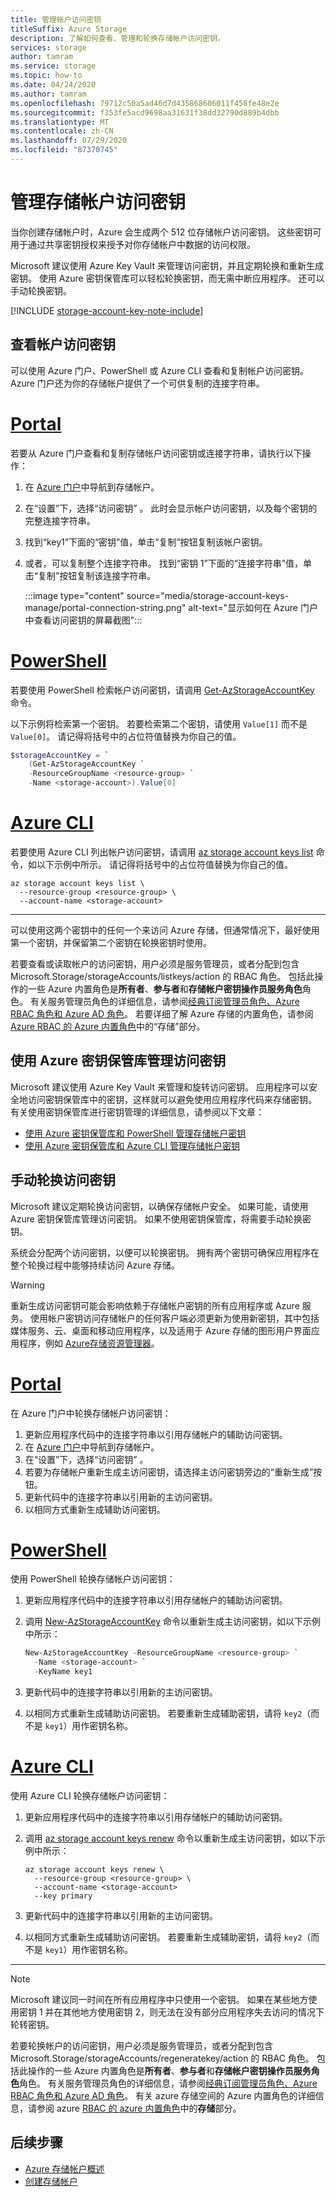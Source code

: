 ```yaml
---
title: 管理帐户访问密钥
titleSuffix: Azure Storage
description: 了解如何查看、管理和轮换存储帐户访问密钥。
services: storage
author: tamram
ms.service: storage
ms.topic: how-to
ms.date: 04/24/2020
ms.author: tamram
ms.openlocfilehash: 79712c50a5ad46d7d435868606011f458fe48e2e
ms.sourcegitcommit: f353fe5acd9698aa31631f38dd32790d889b4dbb
ms.translationtype: MT
ms.contentlocale: zh-CN
ms.lasthandoff: 07/29/2020
ms.locfileid: "87370745"
---
```

# <a name="manage-storage-account-access-keys"></a>管理存储帐户访问密钥

当你创建存储帐户时，Azure 会生成两个 512 位存储帐户访问密钥。 这些密钥可用于通过共享密钥授权来授予对你存储帐户中数据的访问权限。

Microsoft 建议使用 Azure Key Vault 来管理访问密钥，并且定期轮换和重新生成密钥。 使用 Azure 密钥保管库可以轻松轮换密钥，而无需中断应用程序。 还可以手动轮换密钥。

[!INCLUDE [storage-account-key-note-include](../../../includes/storage-account-key-note-include.md)]

## <a name="view-account-access-keys"></a>查看帐户访问密钥

可以使用 Azure 门户、PowerShell 或 Azure CLI 查看和复制帐户访问密钥。 Azure 门户还为你的存储帐户提供了一个可供复制的连接字符串。

# <a name="portal"></a>[Portal](#tab/azure-portal)

若要从 Azure 门户查看和复制存储帐户访问密钥或连接字符串，请执行以下操作：

1. 在 [Azure 门户](https://portal.azure.com)中导航到存储帐户。
1. 在“设置”下，选择“访问密钥” 。 此时会显示帐户访问密钥，以及每个密钥的完整连接字符串。
1. 找到“key1”下面的“密钥”值，单击“复制”按钮复制该帐户密钥。  
1. 或者，可以复制整个连接字符串。 找到“密钥 1”下面的“连接字符串”值，单击“复制”按钮复制该连接字符串。  

    :::image type="content" source="media/storage-account-keys-manage/portal-connection-string.png" alt-text="显示如何在 Azure 门户中查看访问密钥的屏幕截图":::

# <a name="powershell"></a>[PowerShell](#tab/azure-powershell)

若要使用 PowerShell 检索帐户访问密钥，请调用 [Get-AzStorageAccountKey](/powershell/module/az.Storage/Get-azStorageAccountKey) 命令。

以下示例将检索第一个密钥。 若要检索第二个密钥，请使用 `Value[1]` 而不是 `Value[0]`。 请记得将括号中的占位符值替换为你自己的值。

```powershell
$storageAccountKey = `
    (Get-AzStorageAccountKey `
    -ResourceGroupName <resource-group> `
    -Name <storage-account>).Value[0]
```

# <a name="azure-cli"></a>[Azure CLI](#tab/azure-cli)

若要使用 Azure CLI 列出帐户访问密钥，请调用 [az storage account keys list](/cli/azure/storage/account/keys#az-storage-account-keys-list) 命令，如以下示例中所示。 请记得将括号中的占位符值替换为你自己的值。 

```azurecli-interactive
az storage account keys list \
  --resource-group <resource-group> \
  --account-name <storage-account>
```

---

可以使用这两个密钥中的任何一个来访问 Azure 存储，但通常情况下，最好使用第一个密钥，并保留第二个密钥在轮换密钥时使用。

若要查看或读取帐户的访问密钥，用户必须是服务管理员，或者分配到包含 Microsoft.Storage/storageAccounts/listkeys/action 的 RBAC 角色。 包括此操作的一些 Azure 内置角色是**所有者**、**参与者**和**存储帐户密钥操作员服务角色**角色。 有关服务管理员角色的详细信息，请参阅[经典订阅管理员角色、Azure RBAC 角色和 Azure AD 角色](../../role-based-access-control/rbac-and-directory-admin-roles.md)。 若要详细了解 Azure 存储的内置角色，请参阅 [Azure RBAC 的 Azure 内置角色](../../role-based-access-control/built-in-roles.md#storage)中的“存储”部分。

## <a name="use-azure-key-vault-to-manage-your-access-keys"></a>使用 Azure 密钥保管库管理访问密钥

Microsoft 建议使用 Azure Key Vault 来管理和旋转访问密钥。 应用程序可以安全地访问密钥保管库中的密钥，这样就可以避免使用应用程序代码来存储密钥。 有关使用密钥保管库进行密钥管理的详细信息，请参阅以下文章：

- [使用 Azure 密钥保管库和 PowerShell 管理存储帐户密钥](../../key-vault/secrets/overview-storage-keys-powershell.md)
- [使用 Azure 密钥保管库和 Azure CLI 管理存储帐户密钥](../../key-vault/secrets/overview-storage-keys.md)

## <a name="manually-rotate-access-keys"></a>手动轮换访问密钥

Microsoft 建议定期轮换访问密钥，以确保存储帐户安全。 如果可能，请使用 Azure 密钥保管库管理访问密钥。 如果不使用密钥保管库，将需要手动轮换密钥。

系统会分配两个访问密钥，以便可以轮换密钥。 拥有两个密钥可确保应用程序在整个轮换过程中能够持续访问 Azure 存储。

> [!WARNING]
> 重新生成访问密钥可能会影响依赖于存储帐户密钥的所有应用程序或 Azure 服务。 使用帐户密钥访问存储帐户的任何客户端必须更新为使用新密钥，其中包括媒体服务、云、桌面和移动应用程序，以及适用于 Azure 存储的图形用户界面应用程序，例如 [Azure存储资源管理器](https://azure.microsoft.com/features/storage-explorer/)。

# <a name="portal"></a>[Portal](#tab/azure-portal)

在 Azure 门户中轮换存储帐户访问密钥：

1. 更新应用程序代码中的连接字符串以引用存储帐户的辅助访问密钥。
1. 在 [Azure 门户](https://portal.azure.com)中导航到存储帐户。
1. 在“设置”下，选择“访问密钥” 。
1. 若要为存储帐户重新生成主访问密钥，请选择主访问密钥旁边的“重新生成”按钮。
1. 更新代码中的连接字符串以引用新的主访问密钥。
1. 以相同方式重新生成辅助访问密钥。

# <a name="powershell"></a>[PowerShell](#tab/azure-powershell)

使用 PowerShell 轮换存储帐户访问密钥：

1. 更新应用程序代码中的连接字符串以引用存储帐户的辅助访问密钥。
1. 调用 [New-AzStorageAccountKey](/powershell/module/az.storage/new-azstorageaccountkey) 命令以重新生成主访问密钥，如以下示例中所示：

    ```powershell
    New-AzStorageAccountKey -ResourceGroupName <resource-group> `
      -Name <storage-account> `
      -KeyName key1
    ```

1. 更新代码中的连接字符串以引用新的主访问密钥。
1. 以相同方式重新生成辅助访问密钥。 若要重新生成辅助密钥，请将 `key2`（而不是 `key1`）用作密钥名称。

# <a name="azure-cli"></a>[Azure CLI](#tab/azure-cli)

使用 Azure CLI 轮换存储帐户访问密钥：

1. 更新应用程序代码中的连接字符串以引用存储帐户的辅助访问密钥。
1. 调用 [az storage account keys renew](/cli/azure/storage/account/keys#az-storage-account-keys-renew) 命令以重新生成主访问密钥，如以下示例中所示：

    ```azurecli-interactive
    az storage account keys renew \
      --resource-group <resource-group> \
      --account-name <storage-account>
      --key primary
    ```

1. 更新代码中的连接字符串以引用新的主访问密钥。
1. 以相同方式重新生成辅助访问密钥。 若要重新生成辅助密钥，请将 `key2`（而不是 `key1`）用作密钥名称。

---

> [!NOTE]
> Microsoft 建议同一时间在所有应用程序中只使用一个密钥。 如果在某些地方使用密钥 1 并在其他地方使用密钥 2，则无法在没有部分应用程序失去访问的情况下轮转密钥。

若要轮换帐户的访问密钥，用户必须是服务管理员，或者分配到包含 Microsoft.Storage/storageAccounts/regeneratekey/action 的 RBAC 角色。 包括此操作的一些 Azure 内置角色是**所有者**、**参与者**和**存储帐户密钥操作员服务角色**角色。 有关服务管理员角色的详细信息，请参阅[经典订阅管理员角色、Azure RBAC 角色和 Azure AD 角色](../../role-based-access-control/rbac-and-directory-admin-roles.md)。 有关 azure 存储空间的 Azure 内置角色的详细信息，请参阅 azure [RBAC 的 azure 内置角色](../../role-based-access-control/built-in-roles.md#storage)中的**存储**部分。

## <a name="next-steps"></a>后续步骤

- [Azure 存储帐户概述](storage-account-overview.md)
- [创建存储帐户](storage-account-create.md)
